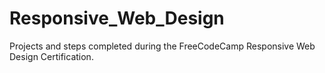 # Responsive_Web_Design
Projects and steps completed during the FreeCodeCamp Responsive Web Design Certification.
